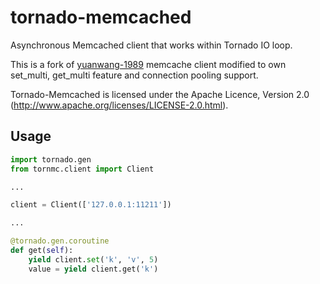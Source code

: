 tornado-memcached
==============
Asynchronous Memcached client that works within Tornado IO loop.

This is a fork of [yuanwang-1989](https://github.com/yuanwang-1989/tornado_memcache) memcache client modified to own set_multi, get_multi feature and connection pooling support.

Tornado-Memcached is licensed under the Apache Licence, Version 2.0 (http://www.apache.org/licenses/LICENSE-2.0.html).


Usage
-----
```python
import tornado.gen
from tornmc.client import Client

...

client = Client(['127.0.0.1:11211'])

...

@tornado.gen.coroutine
def get(self):
    yield client.set('k', 'v', 5)
    value = yield client.get('k')
```
